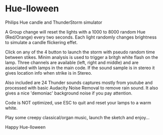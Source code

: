 Hue-lloween
===========
Philips Hue candle and ThunderStorm simulator

A Group change will reset the lights with a 1000 to 8000 random Hue (Red/Orange) every two seconds.
Each light randomly changes brightness to simulate a candle flickering effet.

Click on any of the 4 button to launch the storm with pseudo random time between stikes.
Minim analysis is used to trigger a britgh white flash on the lamp.
Three channels are available (left, right and middle) and are associated with lamps in the main code.
If the sound sample is in stereo it gives location info when strike is in Stereo.

Also included are 24 Thunder sounds captures mostly from youtube and processed with basic Audacity Noise Removal to remove rain sound.
It also gives a nice 'demoniac' background noise if you pay attention.

Code is NOT optimized, use ESC to quit and reset your lamps to a warm white.

Play some creepy classical/organ music, launch the sketch and enjoy...

Happy Hue-lloween
